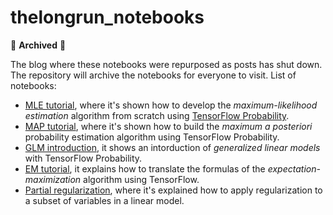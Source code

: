 # thelongrun_notebooks

:construction: **Archived** :construction:

The blog where these notebooks were repurposed as posts has shut down. The repository will archive the notebooks for everyone to visit.
List of notebooks:

* [MLE tutorial](MLE_tutorial.ipynb), where it's shown how to develop the *maximum-likelihood estimation* algorithm from scratch using [TensorFlow Probability](https://github.com/tensorflow/probability).
* [MAP tutorial](MAP_tutorial.ipynb), where it's shown how to build the *maximum a posteriori* probability estimation algorithm using TensorFlow Probability.
* [GLM introduction](introduction_glm.ipynb), it shows an intorduction of *generalized linear models* with TensorFlow Probability.
* [EM tutorial](EM_Tutorial.ipynb), it explains how to translate the formulas of the *expectation-maximization* algorithm using TensorFlow.
* [Partial regularization](partial_regularization.ipynb), where it's explained how to apply regularization to a subset of variables in a linear model.
